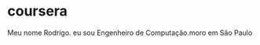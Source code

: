 # coursera
<!doctype html>
<html>
<head>
 <meta charset=¨utf=8¨>
 <title> Bem Vindo </title>
</head>
<body> Meu nome Rodrigo. eu sou Engenheiro de Computação.moro em São Paulo </body>
</html>